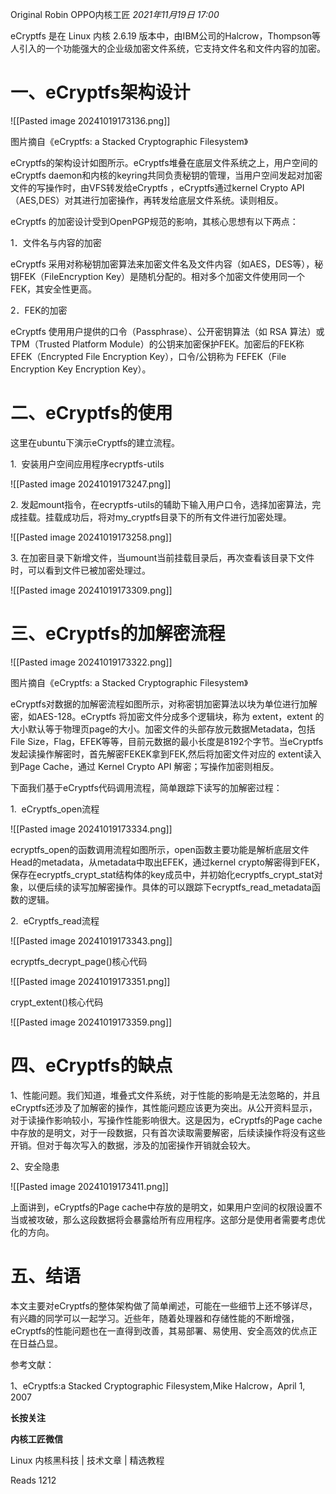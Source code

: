 
Original Robin OPPO内核工匠 _2021年11月19日 17:00_

eCryptfs 是在 Linux 内核 2.6.19 版本中，由IBM公司的Halcrow，Thompson等人引入的一个功能强大的企业级加密文件系统，它支持文件名和文件内容的加密。

# **一、eCryptfs架构设计**

![[Pasted image 20241019173136.png]]

图片摘自《eCryptfs: a Stacked Cryptographic Filesystem》

eCryptfs的架构设计如图所示。eCryptfs堆叠在底层文件系统之上，用户空间的eCryptfs daemon和内核的keyring共同负责秘钥的管理，当用户空间发起对加密文件的写操作时，由VFS转发给eCryptfs ，eCryptfs通过kernel Crypto API（AES,DES）对其进行加密操作，再转发给底层文件系统。读则相反。

eCryptfs 的加密设计受到OpenPGP规范的影响，其核心思想有以下两点：

1．文件名与内容的加密

eCryptfs 采用对称秘钥加密算法来加密文件名及文件内容（如AES，DES等），秘钥FEK（FileEncryption Key）是随机分配的。相对多个加密文件使用同一个FEK，其安全性更高。

2．FEK的加密

eCryptfs 使用用户提供的口令（Passphrase）、公开密钥算法（如 RSA 算法）或 TPM（Trusted Platform Module）的公钥来加密保护FEK。加密后的FEK称EFEK（Encrypted File Encryption Key），口令/公钥称为 FEFEK（File Encryption Key Encryption Key）。

# **二、eCryptfs的使用**

这里在ubuntu下演示eCryptfs的建立流程。

1.  安装用户空间应用程序ecryptfs-utils

![[Pasted image 20241019173247.png]]

2. 发起mount指令，在ecryptfs-utils的辅助下输入用户口令，选择加密算法，完成挂载。挂载成功后，将对my_cryptfs目录下的所有文件进行加密处理。

![[Pasted image 20241019173258.png]]

3. 在加密目录下新增文件，当umount当前挂载目录后，再次查看该目录下文件时，可以看到文件已被加密处理过。

![[Pasted image 20241019173309.png]]

# **三、eCryptfs的加解密流程**

![[Pasted image 20241019173322.png]]

图片摘自《eCryptfs: a Stacked Cryptographic Filesystem》

eCryptfs对数据的加解密流程如图所示，对称密钥加密算法以块为单位进行加解密，如AES-128。eCryptfs 将加密文件分成多个逻辑块，称为 extent，extent 的大小默认等于物理页page的大小。加密文件的头部存放元数据Metadata，包括File Size，Flag，EFEK等等，目前元数据的最小长度是8192个字节。当eCryptfs发起读操作解密时，首先解密FEKEK拿到FEK,然后将加密文件对应的 extent读入到Page Cache，通过 Kernel Crypto API 解密；写操作加密则相反。

下面我们基于eCryptfs代码调用流程，简单跟踪下读写的加解密过程：

1.  eCryptfs_open流程

![[Pasted image 20241019173334.png]]

ecryptfs_open的函数调用流程如图所示，open函数主要功能是解析底层文件Head的metadata，从metadata中取出EFEK，通过kernel crypto解密得到FEK，保存在ecryptfs_crypt_stat结构体的key成员中，并初始化ecryptfs_crypt_stat对象，以便后续的读写加解密操作。具体的可以跟踪下ecryptfs_read_metadata函数的逻辑。

2.  eCryptfs_read流程

![[Pasted image 20241019173343.png]]

ecryptfs_decrypt_page()核心代码

![[Pasted image 20241019173351.png]]

crypt_extent()核心代码

![[Pasted image 20241019173359.png]]

# **四、eCryptfs的缺点**

1、性能问题。我们知道，堆叠式文件系统，对于性能的影响是无法忽略的，并且eCryptfs还涉及了加解密的操作，其性能问题应该更为突出。从公开资料显示，对于读操作影响较小，写操作性能影响很大。这是因为，eCryptfs的Page cache中存放的是明文，对于一段数据，只有首次读取需要解密，后续读操作将没有这些开销。但对于每次写入的数据，涉及的加密操作开销就会较大。

2、安全隐患

![[Pasted image 20241019173411.png]]

上面讲到，eCryptfs的Page cache中存放的是明文，如果用户空间的权限设置不当或被攻破，那么这段数据将会暴露给所有应用程序。这部分是使用者需要考虑优化的方向。

# **五、结语**

本文主要对eCryptfs的整体架构做了简单阐述，可能在一些细节上还不够详尽，有兴趣的同学可以一起学习。近些年，随着处理器和存储性能的不断增强，eCryptfs的性能问题也在一直得到改善，其易部署、易使用、安全高效的优点正在日益凸显。

参考文献：

1、eCryptfs:a Stacked Cryptographic Filesystem,Mike Halcrow，April 1, 2007

**长按关注**

**内核工匠微信**

Linux 内核黑科技 | 技术文章 | 精选教程

Reads 1212

​
